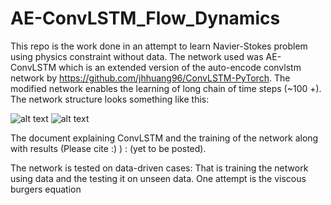 # AE-ConvLSTM_Flow_Dynamics

This repo is the work done in an attempt to learn Navier-Stokes problem using physics constraint without data. The network used was AE-ConvLSTM which is an extended version of the auto-encode convlstm network by https://github.com/jhhuang96/ConvLSTM-PyTorch. The modified network enables the learning of long chain of time steps (~100 +). The network structure looks something like this:

![alt text](https://github.com/kakkapriyesh/AE-ConvLSTM_Flow_Dynamics/AE-ConvLSTM.jpg?raw=true)
![alt text](https://github.com/kakkapriyesh/AE-ConvLSTM_Flow_Dynamics/AE-ConvLSTM_Rollout.jpg?raw=true)

The document explaining ConvLSTM and the training of the network along with results (Please cite :) ) : (yet to be posted).

The network is tested on data-driven cases: That is training the network using data and the testing it on unseen data. One attempt is the viscous burgers equation 
